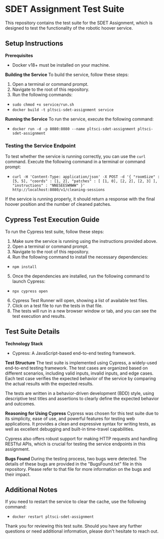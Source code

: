 SDET Assignment Test Suite
=========================

This repository contains the test suite for the SDET Assignment, which is designed to test the functionality of the robotic hoover service.

Setup Instructions
------------------

**Prerequisites**
- Docker v18+ must be installed on your machine.

**Building the Service**
To build the service, follow these steps:
1. Open a terminal or command prompt.
2. Navigate to the root of this repository.
3. Run the following commands:

- `sudo chmod +x service/run.sh`
- `docker build -t pltsci-sdet-assignment service`

**Running the Service**
To run the service, execute the following command:

- `docker run -d -p 8080:8080 --name pltsci-sdet-assignment pltsci-sdet-assignment`

### Testing the Service Endpoint
To test whether the service is running correctly, you can use the `curl` command. Execute the following command in a terminal or command prompt:

- `curl -H 'Content-Type: application/json' -X POST -d '{ "roomSize" : [5, 5], "coords" : [1, 2], "patches" : [ [1, 0], [2, 2], [2, 3] ], "instructions" : "NNESEESWNWW" }' http://localhost:8080/v1/cleaning-sessions`

If the service is running properly, it should return a response with the final hoover position and the number of cleaned patches.

Cypress Test Execution Guide
----------------------------

To run the Cypress test suite, follow these steps:

1. Make sure the service is running using the instructions provided above.
2. Open a terminal or command prompt.
3. Navigate to the root of this repository.
4. Run the following command to install the necessary dependencies:

- `npm install`

5. Once the dependencies are installed, run the following command to launch Cypress:

- `npx cypress open`

6. Cypress Test Runner will open, showing a list of available test files.
7. Click on a test file to run the tests in that file.
8. The tests will run in a new browser window or tab, and you can see the test execution and results.

Test Suite Details
------------------

**Technology Stack**
- Cypress: A JavaScript-based end-to-end testing framework.

**Test Structure**
The test suite is implemented using Cypress, a widely-used end-to-end testing framework. The test cases are organized based on different scenarios, including valid inputs, invalid inputs, and edge cases. Each test case verifies the expected behavior of the service by comparing the actual results with the expected results.

The tests are written in a behavior-driven development (BDD) style, using descriptive test titles and assertions to clearly define the expected behavior and outcomes.

**Reasoning for Using Cypress**
Cypress was chosen for this test suite due to its simplicity, ease of use, and powerful features for testing web applications. It provides a clean and expressive syntax for writing tests, as well as excellent debugging and built-in time-travel capabilities.

Cypress also offers robust support for making HTTP requests and handling RESTful APIs, which is crucial for testing the service endpoints in this assignment.

**Bugs Found**
During the testing process, two bugs were detected. The details of these bugs are provided in the "BugsFound.txt" file in this repository. Please refer to that file for more information on the bugs and their impact.

Additional Notes
----------------

If you need to restart the service to clear the cache, use the following command:

- `docker restart pltsci-sdet-assignment`

Thank you for reviewing this test suite. Should you have any further questions or need additional information, please don't hesitate to reach out.
